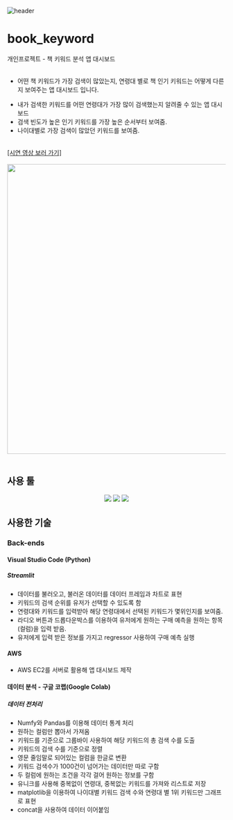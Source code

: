![header](https://capsule-render.vercel.app/api?type=waving&color=auto&height=200&section=header&text=Book%20Keyword&fontSize=70)

# book_keyword
개인프로젝트 - 책 키워드 분석 앱 대시보드
<br/><br/>
* 어떤 책 키워드가 가장 검색이 많았는지, 연령대 별로 책 인기 키워드는 어떻게 다른지 보여주는 앱 대시보드 입니다.<br/>
- 내가 검색한 키워드를 어떤 연령대가 가장 많이 검색했는지 알려줄 수 있는 앱 대시보드
- 검색 빈도가 높은 인기 키워드를 가장 높은 순서부터 보여줌.
- 나이대별로 가장 검색이 많았던 키워드를 보여줌.
<br/>
<a href= "https://drive.google.com/file/d/1bB3lG-ItFfgfPVFq5QEewgbJ82xf6GGP/view?usp=drive_link">[시연 영상 보러 가기]</a><br/><br/>
<img src="https://github.com/HYEEYH/aws-rekognition-app2/assets/130967557/486a902c-5c7f-46de-b0c0-da62bfe420a9"  width="700" height="668" /><br/><br/>

## 사용 툴
<div align=center>
<img src="https://img.shields.io/badge/Visual Studio Code-007ACC?style=flat&logo=visualstudiocode&logoColor=white"/>
<img src="https://img.shields.io/badge/Google Colab-F9AB00?style=flat&logo=googlecolab&logoColor=white"/>
<img src="https://img.shields.io/badge/streamlit-FF4B4B?style=flat-square&logo=streamlit&logoColor=white"> 
</div>

## 사용한 기술
### Back-ends
#### Visual Studio Code (Python)
##### Streamlit
- 데이터를 불러오고, 불러온 데이터를 데이터 프레임과 차트로 표현
- 키워드의 검색 순위를 유저가 선택할 수 있도록 함
- 연령대와 키워드를 입력받아 해당 연령대에서 선택된 키워드가 몇위인지를 보여줌.
- 라디오 버튼과 드롭다운박스를 이용하여 유저에게 원하는 구매 예측을 원하는 항목(컬럼)을 입력 받음.
- 유저에게 입력 받은 정보를 가지고 regressor 사용하여 구매 예측 실행
#### AWS
- AWS EC2를 서버로 활용해 앱 대시보드 제작

#### 데이터 분석 - 구글 코랩(Google Colab)
##### 데이터 전처리
- Numfy와 Pandas를 이용해 데이터 통계 처리
- 원하는 컬럼만 뽑아서 가져옴
- 키워드를 기준으로 그룹바이 사용하여 해당 키워드의 총 검색 수를 도출
- 키워드의 검색 수를 기준으로 정렬
- 영문 줄임말로 되어있는 컬럼을 한글로 변환
- 키워드 검색수가 1000건이 넘어가는 데이터만 따로 구함
- 두 컬럼에 원하는 조건을 각각 걸어 원하는 정보를 구함
- 유니크를 사용해 중복없이 연령대, 중복없는 키워드를 가져와 리스트로 저장
- matplotlib을 이용하여 나이대별 키워드 검색 수와 연령대 별 1위 키워드만 그래프로 표현
- concat을 사용하여 데이터 이어붙임



##### 
<br/><br/><br/>

